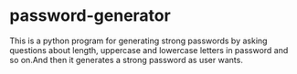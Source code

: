 # password-generator
This is a python program for generating strong passwords by asking questions about length, uppercase and lowercase letters in password and so on.And then it generates a strong password as user wants.
